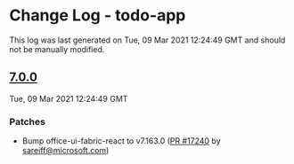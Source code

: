 # Change Log - todo-app

This log was last generated on Tue, 09 Mar 2021 12:24:49 GMT and should not be manually modified.

<!-- Start content -->

## [7.0.0](https://github.com/microsoft/fluentui/tree/todo-app_v7.0.0)

Tue, 09 Mar 2021 12:24:49 GMT

### Patches

- Bump office-ui-fabric-react to v7.163.0 ([PR #17240](https://github.com/microsoft/fluentui/pull/17240) by sareiff@microsoft.com)
